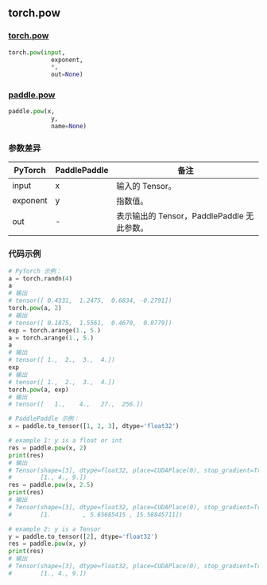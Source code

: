 ## torch.pow
### [torch.pow](https://pytorch.org/docs/stable/generated/torch.pow.html?highlight=pow#torch.pow)

```python
torch.pow(input,
            exponent,
            *,
            out=None)
```

### [paddle.pow](https://www.paddlepaddle.org.cn/documentation/docs/zh/api/paddle/pow_cn.html#pow)

```python
paddle.pow(x,
            y,
            name=None)
```

### 参数差异
| PyTorch       | PaddlePaddle | 备注                                                   |
| ------------- | ------------ | ------------------------------------------------------ |
| input         | x            | 输入的 Tensor。                                      |
| exponent      | y            | 指数值。                                             |
| out           | -            | 表示输出的 Tensor，PaddlePaddle 无此参数。               |


### 代码示例
``` python
# PyTorch 示例：
a = torch.randn(4)
a
# 输出
# tensor([ 0.4331,  1.2475,  0.6834, -0.2791])
torch.pow(a, 2)
# 输出
# tensor([ 0.1875,  1.5561,  0.4670,  0.0779])
exp = torch.arange(1., 5.)
a = torch.arange(1., 5.)
a
# 输出
# tensor([ 1.,  2.,  3.,  4.])
exp
# 输出
# tensor([ 1.,  2.,  3.,  4.])
torch.pow(a, exp)
# 输出
# tensor([   1.,    4.,   27.,  256.])
```

``` python
# PaddlePaddle 示例：
x = paddle.to_tensor([1, 2, 3], dtype='float32')

# example 1: y is a float or int
res = paddle.pow(x, 2)
print(res)
# 输出
# Tensor(shape=[3], dtype=float32, place=CUDAPlace(0), stop_gradient=True,
#        [1., 4., 9.])
res = paddle.pow(x, 2.5)
print(res)
# 输出
# Tensor(shape=[3], dtype=float32, place=CUDAPlace(0), stop_gradient=True,
#        [1.         , 5.65685415 , 15.58845711])

# example 2: y is a Tensor
y = paddle.to_tensor([2], dtype='float32')
res = paddle.pow(x, y)
print(res)
# 输出
# Tensor(shape=[3], dtype=float32, place=CUDAPlace(0), stop_gradient=True,
#        [1., 4., 9.])
```
